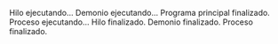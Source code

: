 Hilo ejecutando...
Demonio ejecutando...
Programa principal finalizado.
Proceso ejecutando...
Hilo finalizado.
Demonio finalizado.
Proceso finalizado.

